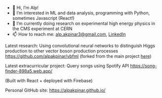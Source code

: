 - 👋 Hi, I’m Alp!
- 👀 I’m interested in ML and data analysis, programming with Python, sometimes Javascript (React!)
- 🌱 I’m currently doing research on experimental high energy physics in the CMS experiment at CERN
- 📫 How to reach me: alp.akpinar3@gmail.com, [LinkedIn](https://www.linkedin.com/in/alp-akp%C4%B1nar-9ab423b7/) 

Latest research:
Using convolutional neural networks to distinguish Higgs production to other vector boson production processes
https://github.com/alpakpinar/vbfml
(forked from the main project [here](https://github.com/AndreasAlbert/vbfml))

Latest extracurricular project: Query songs using Spotify API
https://song-finder-898a5.web.app/

(Built with React + deployed with Firebase)

Personal GitHub site:
https://alpakpinar.github.io/

<!---
alpakpinar/alpakpinar is a ✨ special ✨ repository because its `README.md` (this file) appears on your GitHub profile.
You can click the Preview link to take a look at your changes.
--->
